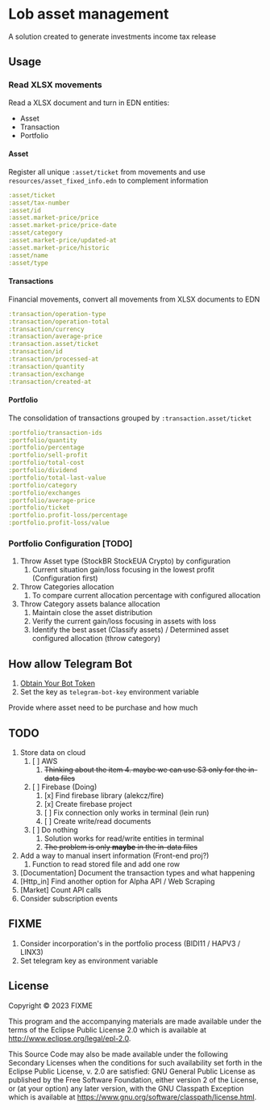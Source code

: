# Lob asset management

A solution created to generate investments income tax release 

## Usage
### Read XLSX movements

Read a XLSX document and turn in EDN entities:

 - Asset
 - Transaction
 - Portfolio

#### Asset

Register all unique `:asset/ticket` from movements and use `resources/asset_fixed_info.edn` to complement information

```Clojure 
:asset/ticket 
:asset/tax-number
:asset/id
:asset.market-price/price
:asset.market-price/price-date
:asset/category
:asset.market-price/updated-at
:asset.market-price/historic 
:asset/name
:asset/type
```

#### Transactions

Financial movements, convert all movements from XLSX documents to EDN

```Clojure 
:transaction/operation-type
:transaction/operation-total
:transaction/currency
:transaction/average-price
:transaction.asset/ticket
:transaction/id
:transaction/processed-at
:transaction/quantity
:transaction/exchange
:transaction/created-at
```

#### Portfolio

The consolidation of transactions grouped by `:transaction.asset/ticket`

```Clojure 
:portfolio/transaction-ids
:portfolio/quantity
:portfolio/percentage
:portfolio/sell-profit
:portfolio/total-cost
:portfolio/dividend
:portfolio/total-last-value
:portfolio/category
:portfolio/exchanges
:portfolio/average-price
:portfolio/ticket
:portfolio.profit-loss/percentage 
:portfolio.profit-loss/value
```
### Portfolio Configuration [TODO]

1. Throw Asset type (StockBR StockEUA Crypto) by configuration
   1. Current situation gain/loss focusing in the lowest profit (Configuration first)
2. Throw Categories allocation
   1. To compare current allocation percentage with configured allocation
3. Throw Category assets balance allocation 
   1. Maintain close the asset distribution
   2. Verify the current gain/loss focusing in assets with loss
   3. Identify the best asset (Classify assets) / Determined asset configured allocation (throw category)

## How allow Telegram Bot

1. [Obtain Your Bot Token](https://core.telegram.org/bots/tutorial#obtain-your-bot-token)
2. Set the key as `telegram-bot-key` environment variable

Provide where asset need to be purchase and how much

## TODO

1. Store data on cloud
   1. [ ] AWS
      1. ~~Thinking about the item 4. maybe we can use S3 only for the in-data files~~
   2. [ ] Firebase (Doing)
      1. [x] Find firebase library (alekcz/fire)
      2. [x] Create firebase project 
      3. [ ] Fix connection only works in terminal (lein run)
      4. [ ] Create write/read documents
   3. [ ] Do nothing
      1. Solution works for read/write entities in terminal
      2. ~~The problem is only **maybe** in the in-data files~~
2. Add a way to manual insert information (Front-end proj?)
   1. Function to read stored file and add one row
3. [Documentation] Document the transaction types and what happening
4. [Http_in] Find another option for Alpha API / Web Scraping
5. [Market] Count API calls
6. Consider subscription events

## FIXME

1. Consider incorporation's in the portfolio process (BIDI11 / HAPV3 / LINX3)
2. Set telegram key as environment variable

## License

Copyright © 2023 FIXME

This program and the accompanying materials are made available under the
terms of the Eclipse Public License 2.0 which is available at
http://www.eclipse.org/legal/epl-2.0.

This Source Code may also be made available under the following Secondary
Licenses when the conditions for such availability set forth in the Eclipse
Public License, v. 2.0 are satisfied: GNU General Public License as published by
the Free Software Foundation, either version 2 of the License, or (at your
option) any later version, with the GNU Classpath Exception which is available
at https://www.gnu.org/software/classpath/license.html.
